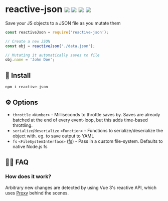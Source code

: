 # reactive-json <a href="https://npm.im/reactive-json"><img src="https://badgen.net/npm/v/reactive-json"></a> <a href="https://npm.im/reactive-json"><img src="https://badgen.net/npm/dm/reactive-json"></a> <a href="https://packagephobia.now.sh/result?p=reactive-json"><img src="https://packagephobia.now.sh/badge?p=reactive-json"></a> <a href="https://bundlephobia.com/result?p=reactive-json"><img src="https://badgen.net/bundlephobia/minzip/reactive-json"></a>

Save your JS objects to a JSON file as you mutate them

```js
const reactiveJson = require('reactive-json');

// Create a new JSON
const obj = reactiveJson('./data.json');

// Mutating it automatically saves to file
obj.name = 'John Doe';

```

## :rocket: Install
```sh
npm i reactive-json
```


## ⚙️ Options
- `throttle` `<Number>` - Milliseconds to throttle saves by. Saves are already batched at the end of every event-loop, but this adds time-based throttling.
- `serialize`/`deserialize` `<Function>` - Functions to serialize/deserialize the object with. eg. to save output to YAML 
- `fs` `<FileSystemInterface>` ([fs](https://nodejs.org/api/fs.html)) - Pass in a custom file-system. Defaults to native Node.js fs


## 🙋‍♀️ FAQ

### How does it work?
Arbitrary new changes are detected by using Vue 3's reactive API, which uses [Proxy](https://developer.mozilla.org/en-US/docs/Web/JavaScript/Reference/Global_Objects/Proxy) behind the scenes.
